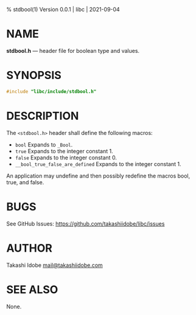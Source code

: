% stdbool(1) Version 0.0.1 | libc | 2021-09-04 

NAME
====

**stdbool.h** — header file for boolean type and values.

SYNOPSIS
========

```c
#include "libc/include/stdbool.h"
```

DESCRIPTION
===========

The `<stdbool.h>` header shall define the following macros:

- `bool` Expands to `_Bool`.
- `true` Expands to the integer constant 1. 
- `false` Expands to the integer constant 0. 
- `__bool_true_false_are_defined` Expands to the integer constant 1.

An application may undefine and then possibly redefine the macros bool, true, and false.

BUGS
====

See GitHub Issues: <https://github.com/takashiidobe/libc/issues>

AUTHOR
======

Takashi Idobe <mail@takashiidobe.com>

SEE ALSO
========

None.
